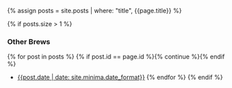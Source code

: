 {% assign posts = site.posts | where: "title", {{page.title}} %}

{% if posts.size > 1 %}
### Other Brews

{% for post in posts %}
{% if post.id == page.id %}{% continue %}{% endif %}
 - [{{post.date | date: site.minima.date_format}}]({{post.url}})
{% endfor %}
{% endif %}
